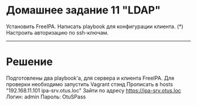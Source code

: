 # Домашнее задание 11 "LDAP"
Установить FreeIPA.
Написать playbook для конфигурации клиента.
(*) Настроить авторизацию по ssh-ключам.


____
# Решение
Подготовлены два playbook'а, для сервера и клиента FreeIPA.
Для проверки необходимо запустить Vagrant стэнд
Прописать в hosts "192.168.11.101 ipa-srv.otus.loc"
Зайти по адресу https://ipa-srv.otus.loc
Логин: admin
Пароль: OtuSPass
